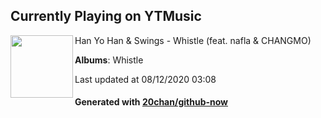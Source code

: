 ## Currently Playing on YTMusic

[<img align="left" width="100" src="https://lh3.googleusercontent.com/Fz9V2OeeZX04UxIN1xlSJE3WEpHettIOddLz1172A_vtjQ-zTG5uYq4xOS_OdjSmb-YPWrqI1CufsWc">](https://music.youtube.com/channel/UCUSEX4zhRyAOYF1yYzf2klw)

Han Yo Han & Swings - Whistle (feat. nafla & CHANGMO)

**Albums**: Whistle

Last updated at 08/12/2020 03:08

#### Generated with [20chan/github-now](https://github.com/20chan/github-now)


<!--
**20chan/20chan** is a ✨ _special_ ✨ repository because its `README.md` (this file) appears on your GitHub profile.

Here are some ideas to get you started:

- 🔭 I’m currently working on ...
- 🌱 I’m currently learning ...
- 👯 I’m looking to collaborate on ...
- 🤔 I’m looking for help with ...
- 💬 Ask me about ...
- 📫 How to reach me: ...
- 😄 Pronouns: ...
- ⚡ Fun fact: ...
-->

